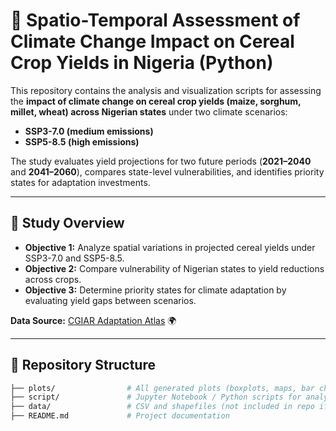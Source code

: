 # 🌾 Spatio-Temporal Assessment of Climate Change Impact on Cereal Crop Yields in Nigeria (Python)

This repository contains the analysis and visualization scripts for assessing the **impact of climate change on cereal crop yields (maize, sorghum, millet, wheat) across Nigerian states** under two climate scenarios:  
- **SSP3-7.0 (medium emissions)**  
- **SSP5-8.5 (high emissions)**  

The study evaluates yield projections for two future periods (**2021–2040** and **2041–2060**), compares state-level vulnerabilities, and identifies priority states for adaptation investments.

---

## 📑 Study Overview
- **Objective 1:** Analyze spatial variations in projected cereal yields under SSP3-7.0 and SSP5-8.5.  
- **Objective 2:** Compare vulnerability of Nigerian states to yield reductions across crops.  
- **Objective 3:** Determine priority states for climate adaptation by evaluating yield gaps between scenarios.  

**Data Source:** [CGIAR Adaptation Atlas](https://adaptationatlas.cgiar.org) 🌍  

---

## 📂 Repository Structure

```bash
├── plots/                # All generated plots (boxplots, maps, bar charts)
├── script/               # Jupyter Notebook / Python scripts for analysis
├── data/                 # CSV and shapefiles (not included in repo if large)
├── README.md             # Project documentation
